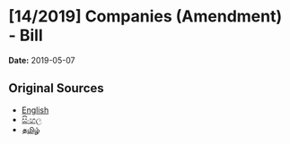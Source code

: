 # [14/2019] Companies (Amendment) - Bill

**Date:** 2019-05-07

## Original Sources

- [English](https://documents.gov.lk/view/bills/2019/5/14-2019_E.pdf)
- [සිංහල](https://documents.gov.lk/view/bills/2019/5/14-2019_S.pdf)
- [தமிழ்](https://documents.gov.lk/view/bills/2019/5/14-2019_T.pdf)
